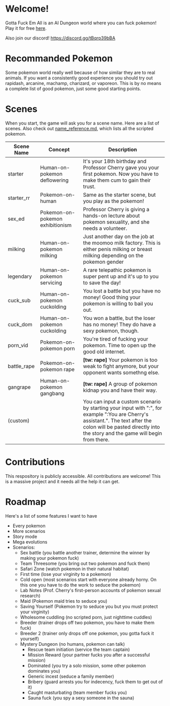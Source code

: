 # Welcome!
Gotta Fuck Em All is an AI Dungeon world where you can fuck pokemon! Play it for free [here](https://play.aidungeon.io/main/scenarioView?publicId=02c0bfb0-33ac-11eb-9bb0-4341dfa93603).

Also join our discord! https://discord.gg/tBqrp39bBA

# Recommanded Pokemon
Some pokemon world really well because of how similar they are to real animals. If you want a consistently good experience you should try out rapidash, arcanine, machamp, charizard, or vaporeon. This is by no means a complete list of good pokemon, just some good starting points.

# Scenes
When you start, the game will ask you for a scene name. Here are a list of scenes.
Also check out [name_reference.md](https://github.com/sexyglitterbug/gottafuckemall/blob/main/name_reference.md), which lists all the scripted pokemon.

Scene Name | Concept | Description
---------- | ------ | -----------
starter    | Human-on-pokemon deflowering | It's your 18th birthday and Professor Cherry gave you your first pokemon. Now you have to make them cum to gain their trust.
starter_rr | Pokemon-on-human | Same as the starter scene, but you play as the pokemon!
sex_ed     | Pokemon-on-pokemon exhibitionism | Professor Cherry is giving a hands-on lecture about pokemon sexuality, and she needs a volunteer.
milking    | Human-on-pokemon milking | Just another day on the job at the moomoo milk factory. This is either penis milking or breast milking depending on the pokemon gender
legendary  | Human-on-pokemon servicing | A rare telepathic pokemon is super pent up and it's up to you to save the day!
cuck_sub   | Human-on-pokemon cuckolding | You lost a battle but you have no money! Good thing your pokemon is willing to bail you out.
cuck_dom   | Human-on-pokemon cuckolding | You won a battle, but the loser has no money! They do have a sexy pokemon, though.
porn_vid   | Pokemon-on-pokemon porn | You're tired of fucking your pokemon. Time to open up the good old internet.
battle_rape | Pokemon-on-pokemon rape | **[tw: rape]** Your pokemon is too weak to fight anymore, but your opponent wants somethng else.
gangrape   | Human-on-pokemon gangbang | **[tw: rape]** A group of pokemon kidnap you and have their way.
(custom)   | | You can input a custom scenario by starting your input with ":", for example ":You are Cherry's assistant.". The text after the colon will be pasted directly into the story and the game will begin from there.

# Contributions
This respository is publicly accessible. All contributions are welcome! This is a massive project and it needs all the help it can get.

# Roadmap
Here's a list of some features I want to have
* Every pokemon
* More scenarios
* Story mode
* Mega evolutions
* Scenarios:
	* Sex battle (you battle another trainer, determine the winner by making your pokemon fuck)
	* Team Threesome (you bring out two pokemon and fuck them)
	* Safari Zone (watch pokemon in their natural habitat)
	* First time (lose your virginity to a pokemon)
	* Cold open (most scenarios start with everyone already horny. On this one you have to do the work to seduce the pokemon)
	* Lab Notes (Prof. Cherry's first-person accounts of pokemon sexual research)
	* Maid (Pokemon maid tries to seduce you)
	* Saving Yourself (Pokemon try to seduce you but you must protect your virginity)
	* Wholesome cuddling (no scripted porn, just nighttime cuddles)
	* Breeder (trainer drops off two pokemon, you have to make them fuck)
	* Breeder 2 (trainer only drops off one pokemon, you gotta fuck it yourself)
	* Mystery Dungeon (no humans, pokemon can talk)
		* Rescue team initiation (service the team captain)
		* Mission Reward (your partner fucks you after a successful mission)
		* Dominated (you try a solo mission, some other pokemon dominates you)
		* Generic incest (seduce a family member)
		* Bribery (guard arrests you for indecency, fuck them to get out of it)
		* Caught masturbating (team member fucks you)
		* Sauna fuck (you spy a sexy someone in the sauna)